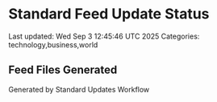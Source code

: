# Standard Feed Update Status
Last updated: Wed Sep  3 12:45:46 UTC 2025
Categories: technology,business,world

## Feed Files Generated

Generated by Standard Updates Workflow

